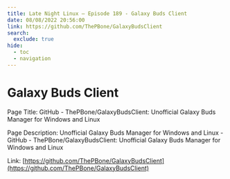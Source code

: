 ```yaml
---
title: Late Night Linux – Episode 189 - Galaxy Buds Client
date: 08/08/2022 20:56:00
link: https://github.com/ThePBone/GalaxyBudsClient
search:
  exclude: true
hide:
  - toc
  - navigation
---
```


# Galaxy Buds Client

Page Title: GitHub - ThePBone/GalaxyBudsClient: Unofficial Galaxy Buds Manager for Windows and Linux

Page Description: Unofficial Galaxy Buds Manager for Windows and Linux - GitHub - ThePBone/GalaxyBudsClient: Unofficial Galaxy Buds Manager for Windows and Linux 

Link: [https://github.com/ThePBone/GalaxyBudsClient](https://github.com/ThePBone/GalaxyBudsClient)